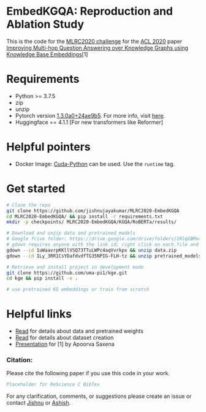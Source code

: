 # EmbedKGQA: Reproduction and Ablation Study 
This is the code for the [MLRC2020 challenge](https://paperswithcode.com/rc2020) for the [ACL 2020](https://acl2020.org/) paper [Improving Multi-hop Question Answering over Knowledge Graphs using Knowledge Base Embeddings](https://malllabiisc.github.io/publications/papers/final_embedkgqa.pdf)[1]

# Requirements
- Python >= 3.7.5
- zip
- unzip
- Pytorch version [1.3.0a0+24ae9b5](https://github.com/pytorch/pytorch/tree/24ae9b504094937fbc7c24012fbe5c601e024bcd). For more info, visit [here](https://docs.nvidia.com/deeplearning/frameworks/pytorch-release-notes/rel_19-10.html).
- Huggingface == 4.1.1 [For new transformers like Reformer]


# Helpful pointers
- Docker Image: [Cuda-Python](https://hub.docker.com/r/qts8n/cuda-python/) can be used. Use the `runtime` tag.

# Get started

```bash
# Clone the repo
git clone https://github.com/jishnujayakumar/MLRC2020-EmbedKGQA
cd MLRC2020-EmbedKGQA/ && pip install -r requirements.txt
mkdir -p checkpoints/ MLRC2020-EmbedKGQA/KGQA/RoBERTa/results/

# Download and unzip data and pretrained_models
# Google frive folder: https://drive.google.com/drive/folders/1RlqGBMo45lTmWz9MUPTq-0KcjSd3ujxc
# gdown requires anyone with the link id; right click on each file and get it 
gdown --id 1uWaavrpKKllVSQ73TTuLWPc4aqVvrkpx && unzip data.zip
gdown --id 1Ly_3RR1CsYDafdvdfTG35NPIG-FLH-tz && unzip pretrained_models.zip

# Retrieve and install project in development mode
git clone https://github.com/uma-pi1/kge.git
cd kge && pip install -e .

# use pretrained KG embeddings or train from scratch
```


# Helpful links
- [Read](https://github.com/malllabiisc/EmbedKGQA#instructions) for details about data and pretrained weights 
- [Read](https://github.com/malllabiisc/EmbedKGQA#dataset-creation) for details about dataset creation
- [Presentation](https://slideslive.com/38929421/improving-multihop-question-answering-over-knowledge-graphs-using-knowledge-base-embeddings) for [1] by Apoorva Saxena


### Citation:
Please cite the following paper if you use this code in your work.

```bibtex
Placeholder for ReScience C BibTex
```

For any clarification, comments, or suggestions please create an issue or contact [Jishnu](https://jishnujayakumar.github.io/) or [Ashish](mailto:asardana@nvidia.com).
